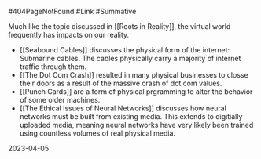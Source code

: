 #404PageNotFound #Link #Summative 

Much like the topic discussed in [[Roots in Reality]], the virtual world frequently has impacts on our reality.

- [[Seabound Cables]] discusses the physical form of the internet: Submarine cables. The cables physically carry a majority of internet traffic through them.
- [[The Dot Com Crash]] resulted in many physical businesses to closse their doors as a result of  the massive crash of dot com values.
- [[Punch Cards]] are a form of physical prgramming to alter the behavior of some older machines.
- [[The Ethical Issues of Neural Networks]] discusses how neural networks must be built from existing media. This extends to digitially uploaded media, meaning neural networks have very likely been trained using countless volumes of real physical media.

2023-04-05